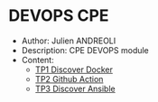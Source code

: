 # DEVOPS CPE
- Author: Julien ANDREOLI
- Description: CPE DEVOPS module
- Content:
    - [TP1 Discover Docker](/tp1/README.md)
    - [TP2 Github Action](/tp2/README.md)
    - [TP3 Discover Ansible](/tp3/README.md)